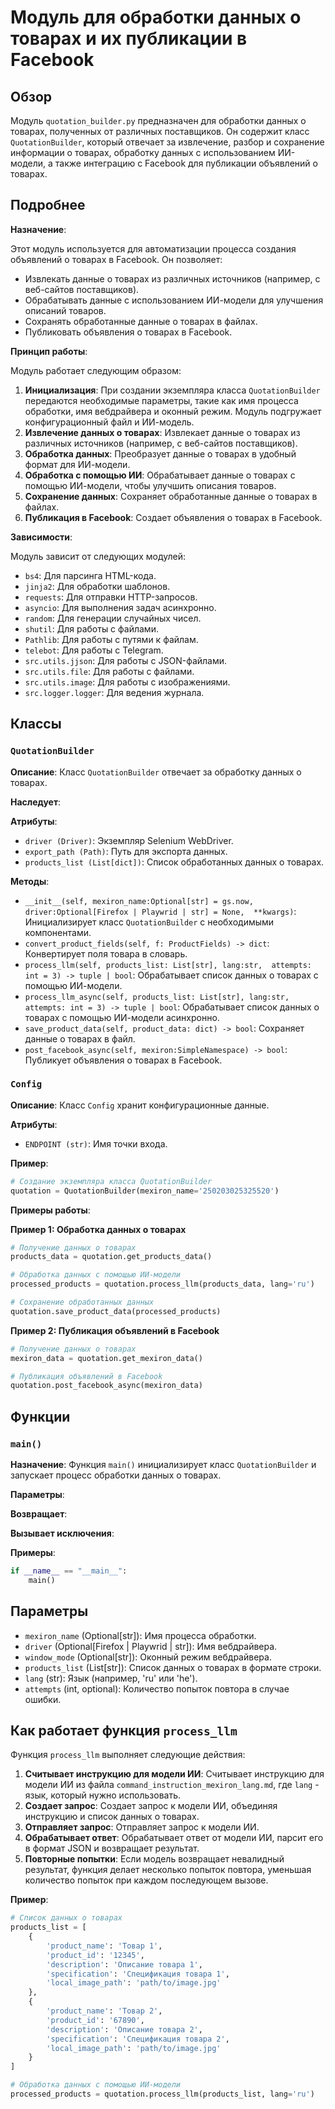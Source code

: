 # Модуль для обработки данных о товарах и их публикации в Facebook

## Обзор

Модуль `quotation_builder.py` предназначен для обработки данных о товарах, полученных от различных поставщиков. Он содержит класс `QuotationBuilder`, который отвечает за извлечение, разбор и сохранение информации о товарах, обработку данных с использованием ИИ-модели, а также интеграцию с Facebook для публикации объявлений о товарах.

## Подробнее

**Назначение**:

Этот модуль используется для автоматизации процесса создания объявлений о товарах в Facebook. Он позволяет:

- Извлекать данные о товарах из различных источников (например, с веб-сайтов поставщиков).
- Обрабатывать данные с использованием ИИ-модели для улучшения описаний товаров.
- Сохранять обработанные данные о товарах в файлах.
- Публиковать объявления о товарах в Facebook.

**Принцип работы**:

Модуль работает следующим образом:

1. **Инициализация**: При создании экземпляра класса `QuotationBuilder` передаются необходимые параметры, такие как имя процесса обработки, имя вебдрайвера и оконный режим. Модуль подгружает конфигурационный файл и ИИ-модель. 
2. **Извлечение данных о товарах**:  Извлекает данные о товарах из различных источников (например, с веб-сайтов поставщиков).
3. **Обработка данных**:  Преобразует данные о товарах в удобный формат для ИИ-модели.
4. **Обработка с помощью ИИ**:  Обрабатывает данные о товарах с помощью ИИ-модели, чтобы улучшить описания товаров.
5. **Сохранение данных**:  Сохраняет обработанные данные о товарах в файлах.
6. **Публикация в Facebook**:  Создает объявления о товарах в Facebook.

**Зависимости**:

Модуль зависит от следующих модулей:

- `bs4`: Для парсинга HTML-кода.
- `jinja2`: Для обработки шаблонов.
- `requests`: Для отправки HTTP-запросов.
- `asyncio`: Для выполнения задач асинхронно.
- `random`: Для генерации случайных чисел.
- `shutil`: Для работы с файлами.
- `Pathlib`: Для работы с путями к файлам.
- `telebot`: Для работы с Telegram.
- `src.utils.jjson`: Для работы с JSON-файлами.
- `src.utils.file`: Для работы с файлами.
- `src.utils.image`: Для работы с изображениями.
- `src.logger.logger`: Для ведения журнала.

## Классы

### `QuotationBuilder`

**Описание**: Класс `QuotationBuilder` отвечает за обработку данных о товарах.

**Наследует**: 

**Атрибуты**:

- `driver (Driver)`: Экземпляр Selenium WebDriver.
- `export_path (Path)`: Путь для экспорта данных.
- `products_list (List[dict])`: Список обработанных данных о товарах.

**Методы**:

- `__init__(self, mexiron_name:Optional[str] = gs.now, driver:Optional[Firefox | Playwrid | str] = None,  **kwargs)`: Инициализирует класс `QuotationBuilder` с необходимыми компонентами.
- `convert_product_fields(self, f: ProductFields) -> dict`: Конвертирует поля товара в словарь.
- `process_llm(self, products_list: List[str], lang:str,  attempts: int = 3) -> tuple | bool`: Обрабатывает список данных о товарах с помощью ИИ-модели.
- `process_llm_async(self, products_list: List[str], lang:str,  attempts: int = 3) -> tuple | bool`:  Обрабатывает список данных о товарах с помощью ИИ-модели асинхронно.
- `save_product_data(self, product_data: dict) -> bool`:  Сохраняет данные о товарах в файл.
- `post_facebook_async(self, mexiron:SimpleNamespace) -> bool`:  Публикует объявления о товарах в Facebook.

### `Config`

**Описание**: Класс `Config` хранит конфигурационные данные. 

**Атрибуты**:

- `ENDPOINT (str)`:  Имя точки входа.

**Пример**:

```python
# Создание экземпляра класса QuotationBuilder
quotation = QuotationBuilder(mexiron_name='250203025325520')
```

**Примеры работы**:

**Пример 1: Обработка данных о товарах**

```python
# Получение данных о товарах
products_data = quotation.get_products_data()

# Обработка данных с помощью ИИ-модели
processed_products = quotation.process_llm(products_data, lang='ru')

# Сохранение обработанных данных
quotation.save_product_data(processed_products)
```

**Пример 2: Публикация объявлений в Facebook**

```python
# Получение данных о товарах
mexiron_data = quotation.get_mexiron_data()

# Публикация объявлений в Facebook
quotation.post_facebook_async(mexiron_data)
```

## Функции

### `main()`

**Назначение**:  Функция `main()`  инициализирует класс `QuotationBuilder` и запускает процесс обработки данных о товарах.

**Параметры**:  

**Возвращает**:  

**Вызывает исключения**:

**Примеры**:

```python
if __name__ == "__main__":
    main()
```

## Параметры

- `mexiron_name` (Optional[str]):  Имя процесса обработки. 
- `driver` (Optional[Firefox | Playwrid | str]):  Имя вебдрайвера. 
- `window_mode` (Optional[str]): Оконный режим вебдрайвера. 
- `products_list` (List[str]):  Список данных о товарах в формате строки.
- `lang` (str): Язык (например, 'ru' или 'he').
- `attempts` (int, optional):  Количество попыток повтора в случае ошибки.

## Как работает функция `process_llm`

Функция `process_llm` выполняет следующие действия:

1. **Считывает инструкцию для модели ИИ**:  Считывает инструкцию для модели ИИ из файла `command_instruction_mexiron_lang.md`, где `lang` - язык, который нужно использовать.
2. **Создает запрос**:  Создает запрос к модели ИИ, объединяя инструкцию и список данных о товарах.
3. **Отправляет запрос**: Отправляет запрос к модели ИИ.
4. **Обрабатывает ответ**:  Обрабатывает ответ от модели ИИ, парсит его в формат JSON и возвращает результат.
5. **Повторные попытки**:  Если модель возвращает невалидный результат, функция делает несколько попыток повтора, уменьшая количество попыток при каждом последующем вызове.

**Пример**:

```python
# Список данных о товарах
products_list = [
    {
        'product_name': 'Товар 1',
        'product_id': '12345',
        'description': 'Описание товара 1',
        'specification': 'Спецификация товара 1',
        'local_image_path': 'path/to/image.jpg'
    },
    {
        'product_name': 'Товар 2',
        'product_id': '67890',
        'description': 'Описание товара 2',
        'specification': 'Спецификация товара 2',
        'local_image_path': 'path/to/image.jpg'
    }
]

# Обработка данных с помощью ИИ-модели
processed_products = quotation.process_llm(products_list, lang='ru')